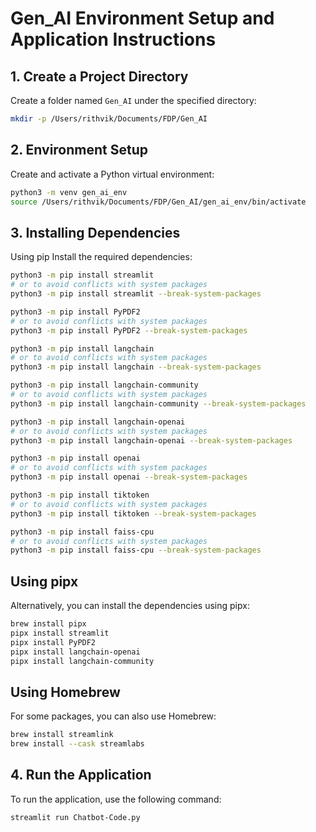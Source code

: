 # Gen_AI Environment Setup and Application Instructions

## 1. Create a Project Directory

Create a folder named `Gen_AI` under the specified directory:
```bash
mkdir -p /Users/rithvik/Documents/FDP/Gen_AI
```

## 2. Environment Setup
Create and activate a Python virtual environment:

```bash
python3 -m venv gen_ai_env
source /Users/rithvik/Documents/FDP/Gen_AI/gen_ai_env/bin/activate
```

## 3. Installing Dependencies
Using pip
Install the required dependencies:

```bash
python3 -m pip install streamlit
# or to avoid conflicts with system packages
python3 -m pip install streamlit --break-system-packages

python3 -m pip install PyPDF2
# or to avoid conflicts with system packages
python3 -m pip install PyPDF2 --break-system-packages

python3 -m pip install langchain
# or to avoid conflicts with system packages
python3 -m pip install langchain --break-system-packages

python3 -m pip install langchain-community
# or to avoid conflicts with system packages
python3 -m pip install langchain-community --break-system-packages

python3 -m pip install langchain-openai
# or to avoid conflicts with system packages
python3 -m pip install langchain-openai --break-system-packages

python3 -m pip install openai
# or to avoid conflicts with system packages
python3 -m pip install openai --break-system-packages

python3 -m pip install tiktoken
# or to avoid conflicts with system packages
python3 -m pip install tiktoken --break-system-packages

python3 -m pip install faiss-cpu
# or to avoid conflicts with system packages
python3 -m pip install faiss-cpu --break-system-packages
```

## Using pipx
Alternatively, you can install the dependencies using pipx:

```bash 
brew install pipx 
pipx install streamlit
pipx install PyPDF2
pipx install langchain-openai
pipx install langchain-community
```

## Using Homebrew
For some packages, you can also use Homebrew:

```bash
brew install streamlink
brew install --cask streamlabs
```

## 4. Run the Application

To run the application, use the following command:

```bash
streamlit run Chatbot-Code.py
```




